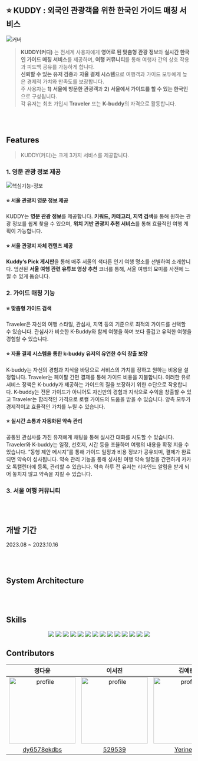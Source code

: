 ## ⭐ KUDDY : 외국인 관광객을 위한 한국인 가이드 매칭 서비스 
![커버](https://github.com/KUDDY-2023/KUDDY-front/assets/81161750/f7d569b6-fc3d-470a-983d-699189484dd5)


> **KUDDY(커디)** 는 전세계 사용자에게 **영어로 된 맞춤형 관광 정보**와 **실시간 한국인 가이드 매칭 서비스**를 제공하며, **여행 커뮤니티**를 통해 여행자 간의 상호 작용과 피드백 공유를 가능하게 합니다. </br>
**신뢰할 수 있는 유저 검증**과 **자율 결제 시스템**으로 여행객과 가이드 모두에게 높은 경제적 가치와 만족도를 보장합니다. </br>
주 사용자는 **1) 서울에 방문한 관광객**과 **2) 서울에서 가이드를 할 수 있는 한국인**으로 구성됩니다. </br>
각 유저는 최초 가입시 **Traveler** 또는 **K-buddy**의 자격으로 활동합니다. 

</br></br>

## Features
> KUDDY(커디)는 크게 3가지 서비스를 제공합니다.

### 1. 영문 관광 정보 제공
![핵심기능-정보](https://github.com/KUDDY-2023/KUDDY-front/assets/81161750/a409b24e-67bb-42ab-8370-153301691720)

#### ⭐ 서울 관광지 영문 정보 제공 
KUDDY는 **영문 관광 정보**를 제공합니다. **키워드, 카테고리, 지역 검색**을 통해 원하는 관광 정보를 쉽게 찾을 수 있으며, **위치 기반 관광지 추천 서비스**를 통해 효율적인 여행 계획이 가능합니다. 

#### ⭐ 서울 관광지 자체 컨텐츠 제공 
**Kuddy’s Pick 게시판**을 통해 매주 서울의 색다른 인기 여행 명소를 선별하여 소개합니다. 엄선된 **서울 여행 관련 유튜브 영상 추천** 코너를 통해, 서울 여행의 묘미를 사전에 느낄 수 있게 돕습니다.


### 2. 가이드 매칭 기능

#### ⭐ 맞춤형 가이드 검색 
Traveler은 자신의 여행 스타일, 관심사, 지역 등의 기준으로 최적의 가이드를 선택할 수 있습니다. 관심사가 비슷한 K-Buddy와 함께 여행을 하며 보다 즐겁고 유익한 여행을 경험할 수 있습니다.

#### ⭐ 자율 결제 시스템을 통한 k-buddy 유저의 유연한 수익 창출 보장 
K-buddy는 자신의 경험과 지식을 바탕으로 서비스의 가치를 정하고 원하는 비용을 설정합니다. Traveler는 페이팔 간편 결제를 통해 가이드 비용을 지불합니다. 이러한 유료 서비스 정책은 K-buddy가 제공하는 가이드의 질을 보장하기 위한 수단으로 작용합니다. 
K-buddy는 전문 가이드가 아니어도 자신만의 경험과 지식으로 수익을 창출할 수 있고 Traveler는 합리적인 가격으로 로컬 가이드의 도움을 받을 수 있습니다. 양측 모두가 경제적이고 효율적인 가치를 누릴 수 있습니다.

#### ⭐ 실시간 소통과 자동화된 약속 관리 
공통된 관심사를 가진 유저에게 채팅을 통해 실시간 대화를 시도할 수 있습니다. Traveler와 K-buddy는 일정, 선호지, 시간 등을 조율하며 여행의 내용을 확정 지을 수 있습니다. “동행 제안 메시지”를 통해 가이드 일정과 비용 정보가 공유되며, 결제가 완료되면 약속이 성사됩니다. 약속 관리 기능을 통해 성사된 여행 약속 일정을 간편하게 카카오 톡캘린더에 등록, 관리할 수 있습니다. 약속 하루 전 유저는 리마인드 알림을 받게 되어 놓치지 않고 약속을 지킬 수 있습니다.

### 3. 서울 여행 커뮤니티 

</br></br>

## 개발 기간 
2023.08 ~ 2023.10.16 

</br></br>

## System Architecture

</br></br>

## Skills
<div align=center>
<img src="https://img.shields.io/badge/Typescript-3178C6?style=flat-square&logo=typescript&logoColor=white">
<img src="https://img.shields.io/badge/React-61DAFB?style=flat-square&logo=React&logoColor=white">   
<img src="https://img.shields.io/badge/axios-5A29E4?style=flat-square&logo=Axios&logoColor=white"> 
<img src="https://img.shields.io/badge/craco-3178C6?style=flat-square"> <img src="https://img.shields.io/badge/SCSS-CC6699?style=flat-square&logo=sass&logoColor=white"> <img src="https://img.shields.io/badge/sweetalert2-764ABC?style=flat-square"> <img src="https://img.shields.io/badge/swiper-6332F6?style=flat-square&logo=swiper&logoColor=white"> <img src="https://img.shields.io/badge/bootstrap-7952B3?style=flat-square&logo=bootstrap&logoColor=white"> <img src="https://img.shields.io/badge/MUI-007FFF?style=flat-square&logo=mui&logoColor=white"> <img src="https://img.shields.io/badge/Prettier-F7B93E?style=flat-square&logo=prettier&logoColor=white"> <img src="https://img.shields.io/badge/Figma -F24E1E?style=flat-square&logo=Figma&logoColor=white"/> <img src="https://img.shields.io/badge/GitHub -181717?style=flat-square&logo=GitHub&logoColor=white"/> <img src="https://img.shields.io/badge/Vercel-000000?style=flat-square&logo=Vercel&logoColor=white"> <img src="https://img.shields.io/badge/npm-CB3837?style=flat-square&logo=npm&logoColor=white">  


</div>

## Contributors 

<table>
<thead>
<tr>
<th align="center">정다윤</th>
<th align="center">이서진</th>
<th align="center">김예린</th>
</tr>
</thead>
<tbody>
<tr>
<td align="center"><a target="_blank" rel="noopener noreferrer nofollow" href="https://avatars.githubusercontent.com/u/81161750?v=4">
  <img src="https://avatars.githubusercontent.com/u/81161750?v=4" alt="profile" width="180" height="180" style="max-width: 100%;"></a></td>
<td align="center"><a target="_blank" rel="noopener noreferrer nofollow" href="https://avatars.githubusercontent.com/u/102040717?v=4">
  <img src="https://avatars.githubusercontent.com/u/102040717?v=4" alt="profile" width="180" height="180" style="max-width: 100%;"></a></td>
<td align="center"><a target="_blank" rel="noopener noreferrer nofollow" href="https://avatars.githubusercontent.com/u/87409442?v=4">
  <img src="https://avatars.githubusercontent.com/u/87409442?v=4" alt="profile" width="180" height="180" style="max-width: 100%;"></a></td>
</tr>
<tr>
<td align="center"><a href="https://github.com/dy6578ekdbs">dy6578ekdbs</a></td>
<td align="center"><a href="https://github.com/529539">529539</a></td>
<td align="center"><a href="https://github.com/Yerineee">Yerineee</a></td>
</tr>
</tbody>
</table>
